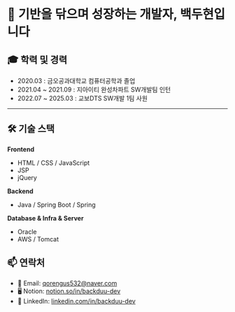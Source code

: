 # 👋 기반을 닦으며 성장하는 개발자, 백두현입니다

## 🎓 학력 및 경력

- 2020.03 : 금오공과대학교 컴퓨터공학과 졸업
- 2021.04 ~ 2021.09 : 지아이티 완성차파트 SW개발팀 인턴 
- 2022.07 ~ 2025.03 : 교보DTS SW개발 1팀 사원

---

## 🛠️ 기술 스택

**Frontend**
- HTML / CSS / JavaScript
- JSP
- jQuery

**Backend**
- Java / Spring Boot / Spring

**Database & Infra & Server**
- Oracle 
- AWS / Tomcat

## 📫 연락처

- 📧 Email: qorengus532@naver.com
- 🖥️ Notion: [notion.so/in/backduu-dev](https://www.notion.so/SK-2264edaa3421806fad99f4af00f4896e?source=copy_link) 
- 💼 LinkedIn: [linkedin.com/in/backduu-dev](https://www.linkedin.com/in/doohyun-back-b70b94179/)
